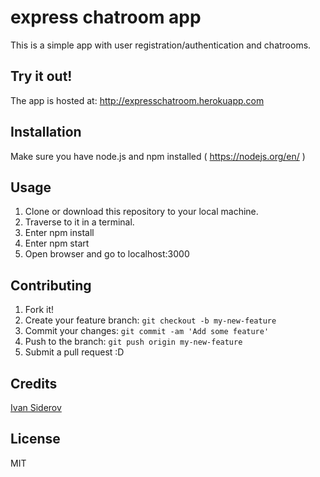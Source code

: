 # express chatroom app

This is a simple app with user registration/authentication and chatrooms.
## Try it out!
The app is hosted at: http://expresschatroom.herokuapp.com

## Installation

Make sure you have node.js and npm installed ( https://nodejs.org/en/ )

## Usage

1. Clone or download this repository to your local machine.
2. Traverse to it in a terminal.
3. Enter npm install
4. Enter npm start
5. Open browser and go to localhost:3000

## Contributing

1. Fork it!
2. Create your feature branch: `git checkout -b my-new-feature`
3. Commit your changes: `git commit -am 'Add some feature'`
4. Push to the branch: `git push origin my-new-feature`
5. Submit a pull request :D



## Credits

[Ivan Siderov](https://github.com/sideroff/)

## License

MIT